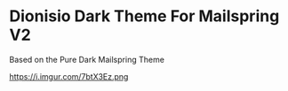 # Dionisio Dark Theme For Mailspring V2
Based on the Pure Dark Mailspring Theme


https://i.imgur.com/7btX3Ez.png
